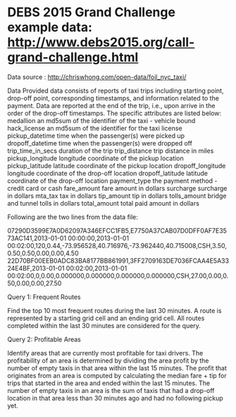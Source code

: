 DEBS 2015 Grand Challenge example data: http://www.debs2015.org/call-grand-challenge.html
======

Data source : http://chriswhong.com/open-data/foil_nyc_taxi/


Data
Provided data consists of reports of taxi trips including starting point, drop-off point, corresponding timestamps, and information related to the payment. Data are reported at the end of the trip, i.e., upon arrive in the order of the drop-off timestamps.
The specific attributes are listed below:
medallion	an md5sum of the identifier of the taxi - vehicle bound
hack_license	an md5sum of the identifier for the taxi license
pickup_datetime	time when the passenger(s) were picked up
dropoff_datetime	time when the passenger(s) were dropped off
trip_time_in_secs	duration of the trip
trip_distance	trip distance in miles
pickup_longitude	longitude coordinate of the pickup location
pickup_latitude	latitude coordinate of the pickup location
dropoff_longitude	longitude coordinate of the drop-off location
dropoff_latitude	latitude coordinate of the drop-off location
payment_type	the payment method - credit card or cash
fare_amount	fare amount in dollars
surcharge	surcharge in dollars
mta_tax	tax in dollars
tip_amount	tip in dollars
tolls_amount	bridge and tunnel tolls in dollars
total_amount	total paid amount in dollars

Following are the two  lines from the data file:

07290D3599E7A0D62097A346EFCC1FB5,E7750A37CAB07D0DFF0AF7E3573AC141,2013-01-01 00:00:00,2013-01-01 00:02:00,120,0.44,-73.956528,40.716976,-73.962440,40.715008,CSH,3.50,0.50,0.50,0.00,0.00,4.50
22D70BF00EEB0ADC83BA8177BB861991,3FF2709163DE7036FCAA4E5A3324E4BF,2013-01-01 00:02:00,2013-01-01 00:02:00,0,0.00,0.000000,0.000000,0.000000,0.000000,CSH,27.00,0.00,0.50,0.00,0.00,27.50


Query 1: Frequent Routes

Find the top 10 most frequent routes during the last 30 minutes. A route is represented by a starting grid cell and an ending grid cell. All routes completed within the last 30 minutes are considered for the query. 

Query 2: Profitable Areas

 Identify areas that are currently most profitable for taxi drivers. The profitability of an area is determined by dividing the area profit by the number of empty taxis in that area within the last 15 minutes. The profit that originates from an area is computed by calculating the median fare + tip for trips that started in the area and ended within the last 15 minutes. The number of empty taxis in an area is the sum of taxis that had a drop-off location in that area less than 30 minutes ago and had no following pickup yet.

